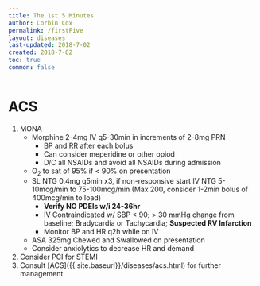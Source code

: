 ```yaml
---
title: The 1st 5 Minutes
author: Corbin Cox
permalink: /firstFive
layout: diseases
last-updated: 2018-7-02
created: 2018-7-02
toc: true
common: false
---
```


# ACS

1. MONA
   * Morphine 2-4mg IV q5-30min in increments of 2-8mg PRN
     * BP and RR after each bolus
     * Can consider meperidine or other opiod
     * D/C all NSAIDs and avoid all NSAIDs during admission
   * O<sub>2</sub> to sat of 95% if &lt; 90% on presentation
   * SL NTG 0.4mg q5min x3, if non-responsive start IV NTG 5-10mcg/min to 75-100mcg/min (Max 200, consider 1-2min bolus of 400mcg/min to load)
     * **Verify NO PDEIs w/i 24-36hr**
     * IV Contraindicated w/ SBP &lt; 90; &gt; 30 mmHg change from baseline; Bradycardia or Tachycardia; **Suspected RV Infarction**
     * Monitor BP and HR q2h while on IV
   * ASA 325mg Chewed and Swallowed on presentation
   * Consider anxiolytics to decrease HR and demand
2. Consider PCI for STEMI
3. Consult [ACS]({{ site.baseurl}}/diseases/acs.html) for further management

